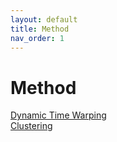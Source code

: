 ```yaml
---
layout: default
title: Method
nav_order: 1
---
```



# Method

[Dynamic Time Warping](2_dtw.md) \
[Clustering](3_mip.md)
